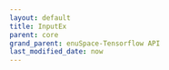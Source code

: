 ```yaml
--- 
layout: default 
title: InputEx 
parent: core 
grand_parent: enuSpace-Tensorflow API 
last_modified_date: now 
--- 
```


